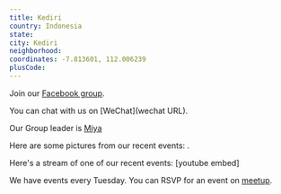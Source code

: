 ```yaml
---
title: Kediri
country: Indonesia
state: 
city: Kediri
neighborhood: 
coordinates: -7.813601, 112.006239
plusCode:
---
```

Join our [Facebook group](https://www.facebook.com/groups/free.code.camp.kediri).

You can chat with us on [WeChat](wechat URL).

Our Group leader is [Miya](freecodecamp.org/miya)

Here are some pictures from our recent events:
![]().

Here's a stream of one of our recent events:
[youtube embed]

We have events every Tuesday. You can RSVP for an event on [meetup](meetupurl).
